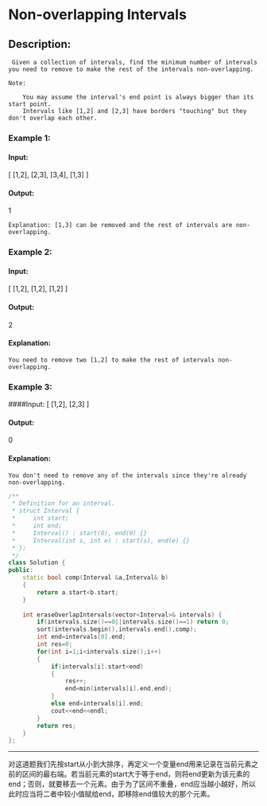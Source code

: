# Non-overlapping Intervals
## Description:
```
 Given a collection of intervals, find the minimum number of intervals you need to remove to make the rest of the intervals non-overlapping.

Note:

    You may assume the interval's end point is always bigger than its start point.
    Intervals like [1,2] and [2,3] have borders "touching" but they don't overlap each other.
```
### Example 1:

#### Input:
 [ [1,2], [2,3], [3,4], [1,3] ]

#### Output:
 1
```
Explanation: [1,3] can be removed and the rest of intervals are non-overlapping.
```
### Example 2:

#### Input: 
[ [1,2], [1,2], [1,2] ]

#### Output:
 2

#### Explanation:
``` 
You need to remove two [1,2] to make the rest of intervals non-overlapping.
```
### Example 3:

####Input:
[ [1,2], [2,3] ]

#### Output: 
0

#### Explanation:
```
You don't need to remove any of the intervals since they're already non-overlapping.
```
```cpp
/**
 * Definition for an interval.
 * struct Interval {
 *     int start;
 *     int end;
 *     Interval() : start(0), end(0) {}
 *     Interval(int s, int e) : start(s), end(e) {}
 * };
 */
class Solution {
public:
    static bool comp(Interval &a,Interval& b)
    {
        return a.start<b.start;
    }
    
    int eraseOverlapIntervals(vector<Interval>& intervals) {
        if(intervals.size()==0||intervals.size()==1) return 0;
        sort(intervals.begin(),intervals.end(),comp);
        int end=intervals[0].end;
        int res=0;
        for(int i=1;i<intervals.size();i++)
        {
            if(intervals[i].start<end) 
            {
                res++;
                end=min(intervals[i].end,end);
            }
            else end=intervals[i].end;
            cout<<end<<endl;
        }
        return res;
    }
};
```
***************************************
对这道题我们先按start从小到大排序，再定义一个变量end用来记录在当前元素之前的区间的最右端。若当前元素的start大于等于end，则将end更新为该元素的end；否则，就要移去一个元素。由于为了区间不重叠，end应当越小越好，所以此时应当将二者中较小值赋给end，即移除end值较大的那个元素。







